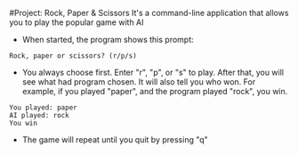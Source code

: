 #Project: Rock, Paper & Scissors
It's a command-line application that allows you to play the popular game with AI

- When started, the program shows this prompt:
```
Rock, paper or scissors? (r/p/s)
```

- You always choose first. Enter "r", "p", or "s" to play. After that, you will see what had program chosen.
  It will also tell you who won. For example, if you played "paper", and the program played "rock", you win.
```
You played: paper
AI played: rock
You win
```

- The game will repeat until you quit by pressing "q"
